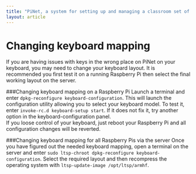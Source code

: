 ```yaml
---
title: "PiNet, a system for setting up and managing a classroom set of Raspberry Pis."
layout: article
---
```


Changing keyboard mapping
======

If you are having issues with keys in the wrong place on PiNet on your keyboard, you may need to change your keyboard layout.
It is recommended you first test it on a running Raspberry Pi then select the final working layout on the server.

###Changing keyboard mapping on a Raspberry Pi
Launch a terminal and enter ```dpkg-reconfigure keyboard-configuration```. This will launch the configuration utility allowing you to select your keyboard model.
To test it, enter ```invoke-rc.d keyboard-setup start```.
If it does not fix it, try another option in the keyboard-configuration panel.  
If you loose control of your keyboard, just reboot your Raspberry Pi and all configuration changes will be reverted.

###Changing keyboard mapping for all Raspberry Pis via the server
Once you have figured out the needed keyboard mapping, open a terminal on the server and enter ```sudo ltsp-chroot dpkg-reconfigure keyboard-configuration```.
Select the required layout and then recompress the operating system with ```ltsp-update-image /opt/ltsp/armhf```.
